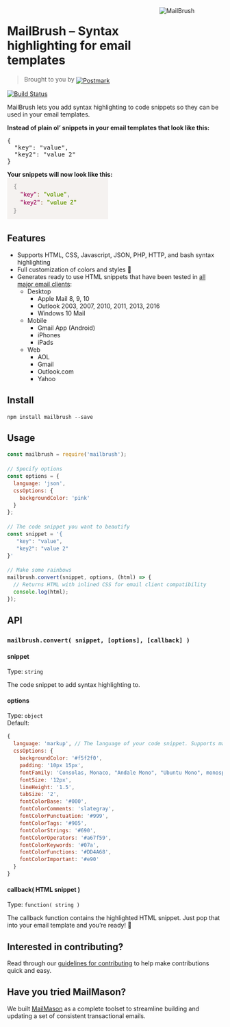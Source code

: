 <img src="http://assets.wildbit.com/wildbit/repos/mailbrush/mailbrush-logo@2x.png" alt="MailBrush" width="148" height="148" align="right">

# MailBrush – Syntax highlighting for email templates
> Brought to you by <a href="http://postmarkapp.com"><img src="http://assets.wildbit.com/postmark/misc/postmark.svg" alt="Postmark" style="vertical-align: -3px;"></a>

[![Build Status](https://travis-ci.org/wildbit/mailbrush.svg?branch=master)](https://travis-ci.org/wildbit/mailbrush)

MailBrush lets you add syntax highlighting to code snippets so they can be used in your email templates.

**Instead of plain ol’ snippets in your email templates that look like this:**
<pre>{
  "key": "value",
  "key2": "value 2"
}</pre>

**Your snippets will now look like this:**<br>
![MailBrush Syntax Highlighting](/media/snippet.png?raw=true "MailBrush Syntax Highlighting")

## Features

* Supports HTML, CSS, Javascript, JSON, PHP, HTTP, and bash syntax highlighting
* Full customization of colors and styles 🎨
* Generates ready to use HTML snippets that have been tested in [all major email clients](https://litmus.com/pub/11f04d0):
    * Desktop
        * Apple Mail 8, 9, 10
        * Outlook 2003, 2007, 2010, 2011, 2013, 2016
        * Windows 10 Mail
    * Mobile
        * Gmail App (Android)
        * iPhones
        * iPads
    * Web
        * AOL
        * Gmail
        * Outlook.com
        * Yahoo


## Install
```
npm install mailbrush --save
```

## Usage

```javascript
const mailbrush = require('mailbrush');

// Specify options
const options = {
  language: 'json',
  cssOptions: {
    backgroundColor: 'pink'
  }
};

// The code snippet you want to beautify
const snippet = '{
   "key": "value",
   "key2": "value 2"
}'

// Make some rainbows
mailbrush.convert(snippet, options, (html) => {
  // Returns HTML with inlined CSS for email client compatibility
  console.log(html);
});
```

## API

### `mailbrush.convert( snippet, [options], [callback] )`

#### snippet
Type: `string`

The code snippet to add syntax highlighting to.

#### options
Type: `object`<br>
Default:
```javascript
{
  language: 'markup', // The language of your code snippet. Supports markup, CSS, Javascript, JSON, PHP, HTTP, and bash.
  cssOptions: {
    backgroundColor: '#f5f2f0',
    padding: '10px 15px',
    fontFamily: 'Consolas, Monaco, "Andale Mono", "Ubuntu Mono", monospace',
    fontSize: '12px',
    lineHeight: '1.5',
    tabSize: '2',
    fontColorBase: '#000',
    fontColorComments: 'slategray',
    fontColorPunctuation: '#999',
    fontColorTags: '#905',
    fontColorStrings: '#690',
    fontColorOperators: '#a67f59',
    fontColorKeywords: '#07a',
    fontColorFunctions: '#DD4A68',
    fontColorImportant: '#e90'
  }
}
```

#### callback( HTML snippet )
Type: `function( string )`

The callback function contains the highlighted HTML snippet. Just pop that into your email template and you’re ready! 🎉

## Interested in contributing?

Read through our [guidelines for contributing](https://github.com/wildbit/mailbrush/blob/master/CONTRIBUTING.MD) to help make contributions quick and easy.

## Have you tried MailMason?

We built [MailMason](https://github.com/wildbit/mailmason) as a complete toolset to streamline building and updating a set of consistent transactional emails.
